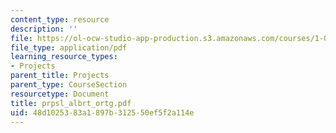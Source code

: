 ```yaml
---
content_type: resource
description: ''
file: https://ol-ocw-studio-app-production.s3.amazonaws.com/courses/1-054-mechanics-and-design-of-concrete-structures-spring-2004/48d1025383a1897b312550ef5f2a114e_prpsl_albrt_ortg.pdf
file_type: application/pdf
learning_resource_types:
- Projects
parent_title: Projects
parent_type: CourseSection
resourcetype: Document
title: prpsl_albrt_ortg.pdf
uid: 48d10253-83a1-897b-3125-50ef5f2a114e
---
```

